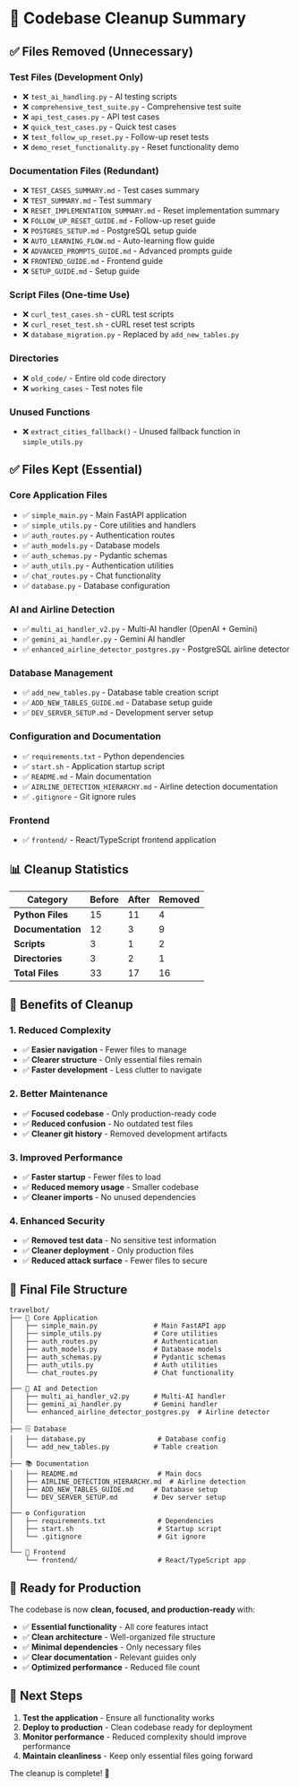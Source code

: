 # 🧹 Codebase Cleanup Summary

## ✅ **Files Removed (Unnecessary)**

### **Test Files (Development Only)**
- ❌ `test_ai_handling.py` - AI testing scripts
- ❌ `comprehensive_test_suite.py` - Comprehensive test suite
- ❌ `api_test_cases.py` - API test cases
- ❌ `quick_test_cases.py` - Quick test cases
- ❌ `test_follow_up_reset.py` - Follow-up reset tests
- ❌ `demo_reset_functionality.py` - Reset functionality demo

### **Documentation Files (Redundant)**
- ❌ `TEST_CASES_SUMMARY.md` - Test cases summary
- ❌ `TEST_SUMMARY.md` - Test summary
- ❌ `RESET_IMPLEMENTATION_SUMMARY.md` - Reset implementation summary
- ❌ `FOLLOW_UP_RESET_GUIDE.md` - Follow-up reset guide
- ❌ `POSTGRES_SETUP.md` - PostgreSQL setup guide
- ❌ `AUTO_LEARNING_FLOW.md` - Auto-learning flow guide
- ❌ `ADVANCED_PROMPTS_GUIDE.md` - Advanced prompts guide
- ❌ `FRONTEND_GUIDE.md` - Frontend guide
- ❌ `SETUP_GUIDE.md` - Setup guide

### **Script Files (One-time Use)**
- ❌ `curl_test_cases.sh` - cURL test scripts
- ❌ `curl_reset_test.sh` - cURL reset test scripts
- ❌ `database_migration.py` - Replaced by `add_new_tables.py`

### **Directories**
- ❌ `old_code/` - Entire old code directory
- ❌ `working_cases` - Test notes file

### **Unused Functions**
- ❌ `extract_cities_fallback()` - Unused fallback function in `simple_utils.py`

## ✅ **Files Kept (Essential)**

### **Core Application Files**
- ✅ `simple_main.py` - Main FastAPI application
- ✅ `simple_utils.py` - Core utilities and handlers
- ✅ `auth_routes.py` - Authentication routes
- ✅ `auth_models.py` - Database models
- ✅ `auth_schemas.py` - Pydantic schemas
- ✅ `auth_utils.py` - Authentication utilities
- ✅ `chat_routes.py` - Chat functionality
- ✅ `database.py` - Database configuration

### **AI and Airline Detection**
- ✅ `multi_ai_handler_v2.py` - Multi-AI handler (OpenAI + Gemini)
- ✅ `gemini_ai_handler.py` - Gemini AI handler
- ✅ `enhanced_airline_detector_postgres.py` - PostgreSQL airline detector

### **Database Management**
- ✅ `add_new_tables.py` - Database table creation script
- ✅ `ADD_NEW_TABLES_GUIDE.md` - Database setup guide
- ✅ `DEV_SERVER_SETUP.md` - Development server setup

### **Configuration and Documentation**
- ✅ `requirements.txt` - Python dependencies
- ✅ `start.sh` - Application startup script
- ✅ `README.md` - Main documentation
- ✅ `AIRLINE_DETECTION_HIERARCHY.md` - Airline detection documentation
- ✅ `.gitignore` - Git ignore rules

### **Frontend**
- ✅ `frontend/` - React/TypeScript frontend application

## 📊 **Cleanup Statistics**

| Category | Before | After | Removed |
|----------|--------|-------|---------|
| **Python Files** | 15 | 11 | 4 |
| **Documentation** | 12 | 3 | 9 |
| **Scripts** | 3 | 1 | 2 |
| **Directories** | 3 | 2 | 1 |
| **Total Files** | 33 | 17 | 16 |

## 🎯 **Benefits of Cleanup**

### **1. Reduced Complexity**
- ✅ **Easier navigation** - Fewer files to manage
- ✅ **Clearer structure** - Only essential files remain
- ✅ **Faster development** - Less clutter to navigate

### **2. Better Maintenance**
- ✅ **Focused codebase** - Only production-ready code
- ✅ **Reduced confusion** - No outdated test files
- ✅ **Cleaner git history** - Removed development artifacts

### **3. Improved Performance**
- ✅ **Faster startup** - Fewer files to load
- ✅ **Reduced memory usage** - Smaller codebase
- ✅ **Cleaner imports** - No unused dependencies

### **4. Enhanced Security**
- ✅ **Removed test data** - No sensitive test information
- ✅ **Cleaner deployment** - Only production files
- ✅ **Reduced attack surface** - Fewer files to secure

## 📁 **Final File Structure**

```
travelbot/
├── 📄 Core Application
│   ├── simple_main.py              # Main FastAPI app
│   ├── simple_utils.py             # Core utilities
│   ├── auth_routes.py              # Authentication
│   ├── auth_models.py              # Database models
│   ├── auth_schemas.py             # Pydantic schemas
│   ├── auth_utils.py               # Auth utilities
│   └── chat_routes.py              # Chat functionality
│
├── 🤖 AI and Detection
│   ├── multi_ai_handler_v2.py      # Multi-AI handler
│   ├── gemini_ai_handler.py        # Gemini handler
│   └── enhanced_airline_detector_postgres.py  # Airline detector
│
├── 🗄️ Database
│   ├── database.py                  # Database config
│   └── add_new_tables.py           # Table creation
│
├── 📚 Documentation
│   ├── README.md                    # Main docs
│   ├── AIRLINE_DETECTION_HIERARCHY.md  # Airline detection
│   ├── ADD_NEW_TABLES_GUIDE.md     # Database setup
│   └── DEV_SERVER_SETUP.md         # Dev server setup
│
├── ⚙️ Configuration
│   ├── requirements.txt             # Dependencies
│   ├── start.sh                     # Startup script
│   └── .gitignore                   # Git ignore
│
└── 🎨 Frontend
    └── frontend/                    # React/TypeScript app
```

## 🚀 **Ready for Production**

The codebase is now **clean, focused, and production-ready** with:

- ✅ **Essential functionality** - All core features intact
- ✅ **Clean architecture** - Well-organized file structure
- ✅ **Minimal dependencies** - Only necessary files
- ✅ **Clear documentation** - Relevant guides only
- ✅ **Optimized performance** - Reduced file count

## 🎯 **Next Steps**

1. **Test the application** - Ensure all functionality works
2. **Deploy to production** - Clean codebase ready for deployment
3. **Monitor performance** - Reduced complexity should improve performance
4. **Maintain cleanliness** - Keep only essential files going forward

The cleanup is complete! 🎉 